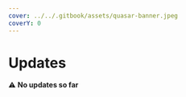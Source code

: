 ```yaml
---
cover: ../../.gitbook/assets/quasar-banner.jpeg
coverY: 0
---
```


# Updates

⚠️ **No updates so far**
